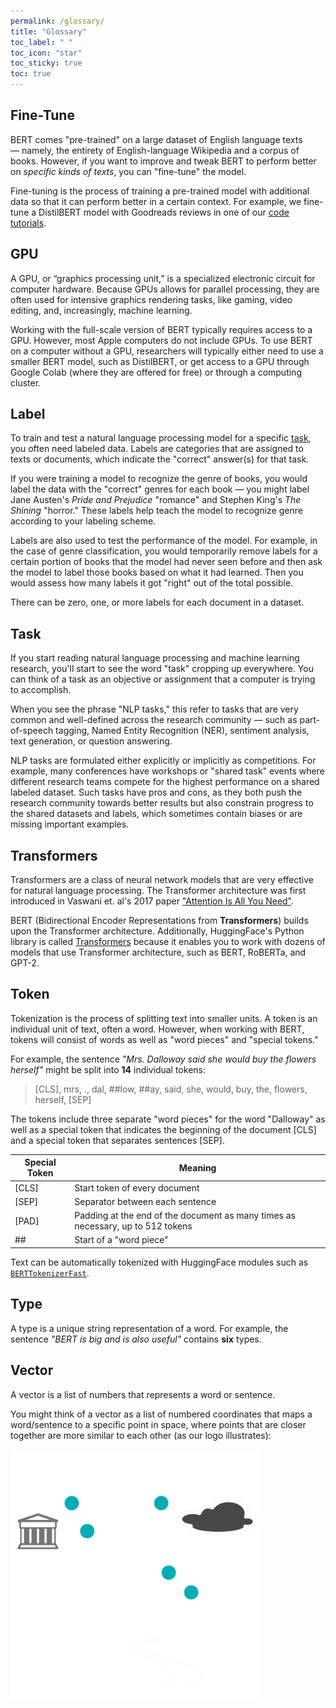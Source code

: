 ```yaml
---
permalink: /glossary/
title: "Glossary"
toc_label: " "
toc_icon: "star"
toc_sticky: true
toc: true
---
```


## Fine-Tune
BERT comes "pre-trained" on a large dataset of English language texts — namely, the entirety of English-language Wikipedia and a corpus of books. However, if you want to improve and tweak BERT to perform better on *specific kinds of texts*, you can "fine-tune" the model.

Fine-tuning is the process of training a pre-trained model with additional data so that it can perform better in a certain context. For example, we fine-tune a DistilBERT model with Goodreads reviews in one of our [code tutorials](../tutorials/#classification).

## GPU
A GPU, or “graphics processing unit,” is a specialized electronic circuit for computer hardware.  Because GPUs allows for parallel processing, they are often used for intensive graphics rendering tasks, like gaming, video editing, and, increasingly, machine learning.

Working with the full-scale version of BERT typically requires access to a GPU. However, most Apple computers do not include GPUs. To use BERT on a computer without a GPU, researchers will typically either need to use a smaller BERT model, such as DistilBERT, or get access to a GPU through Google Colab (where they are offered for free) or through a computing cluster.


## Label
To train and test a natural language processing model for a specific [task](#task), you often need labeled data. Labels are categories that are assigned to texts or documents, which indicate the "correct" answer(s) for that task.

If you were training a model to recognize the genre of books, you would label the data with the "correct" genres for each book — you might label Jane Austen's *Pride and Prejudice* "romance" and Stephen King's *The Shining* "horror." These labels help teach the model to recognize genre according to your labeling scheme.

Labels are also used to test the performance of the model. For example, in the case of genre classification, you would temporarily remove labels for a certain portion of books that the model had never seen before and then ask the model to label those books based on what it had learned. Then you would assess how many labels it got "right" out of the total possible.

There can be zero, one, or more labels for each document in a dataset.

## Task

If you start reading natural language processing and machine learning research, you'll start to see the word "task" cropping up everywhere. You can think of a task as an objective or assignment that a computer is trying to accomplish.

When you see the phrase "NLP tasks," this refer to tasks that are very common and well-defined across the research community — such as part-of-speech tagging, Named Entity Recognition (NER), sentiment analysis, text generation, or question answering. 

NLP tasks are formulated either explicitly or implicitly as competitions. For example, many conferences have workshops or "shared task" events where different research teams compete for the highest performance on a shared labeled dataset. Such tasks have pros and cons, as they both push the research community towards better results but also constrain progress to the shared datasets and labels, which sometimes contain biases or are missing important examples.


## Transformers
Transformers are a class of neural network models that are very effective for natural language processing. The Transformer architecture was first introduced in Vaswani et. al's 2017 paper ["Attention Is All You Need"](https://arxiv.org/abs/1706.03762).

BERT (Bidirectional Encoder Representations from **Transformers**) builds upon the Transformer architecture. Additionally, HuggingFace's Python library is called [Transformers](https://huggingface.co/transformers/) because it enables you to work with dozens of models that use Transformer architecture, such as BERT, RoBERTa, and GPT-2.

## Token
Tokenization is the process of splitting text into smaller units. A token is an individual unit of text, often a word. However, when working with BERT, tokens will consist of words as well as "word pieces" and "special tokens."

For example, the sentence *"Mrs. Dalloway said she would buy the flowers herself"* might be split into **14** individual tokens:

> [CLS], mrs, ., dal, ##low, ##ay, said, she, would, buy, the, flowers, herself, [SEP]

The tokens include three separate "word pieces" for the word "Dalloway" as well as a special token that indicates the beginning of the document [CLS] and a special token that separates sentences [SEP].
 
 | Special Token | Meaning |
 |---- | ----|
 | [CLS] |	Start token of every document |
| [SEP]	| Separator between each sentence |
 | [PAD]	| Padding at the end of the document as many times as necessary, up to 512 tokens |
| \##	| Start of a "word piece" |

Text can be automatically tokenized with HuggingFace modules such as [`BERTTokenizerFast`](https://huggingface.co/transformers/model_doc/bert.html#berttokenizerfast).

## Type
A type is a unique string representation of a word. For example, the sentence *"BERT is big and is also useful"* contains **six** types.

## Vector
A vector is a list of numbers that represents a word or sentence.

You might think of a vector as a list of numbered coordinates that maps a word/sentence to a specific point in space, where points that are closer together are more similar to each other (as our logo illustrates):

<img width=400 src="../assets/images/BERT-logo-small-transparent-splash.png/">


